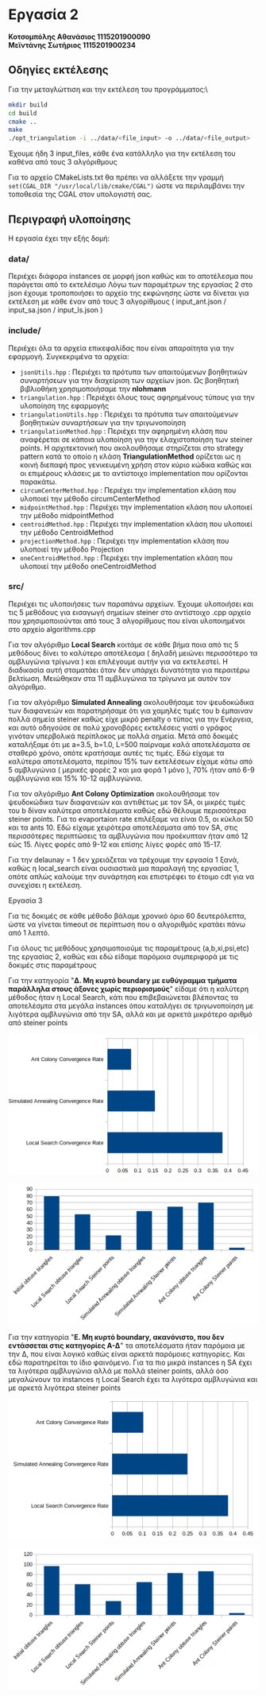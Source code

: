 # Εργασία 2 

**Κοτσομπόλης Αθανάσιος 1115201900090**\
**Μεϊντάνης Σωτήριος 1115201900234**

## Οδηγίες εκτέλεσης

Για την μεταγλώττιση και την εκτέλεση του προγράμματος:\
```bash
mkdir build
cd build
cmake ..
make
./opt_triangulation -i ../data/<file_input> -o ../data/<file_output> 
```

Έχουμε ήδη 3 input_files, κάθε ένα κατάλληλο για την εκτέλεση του καθένα από τους 3 αλγόριθμους

Για το αρχείο CMakeLists.txt θα πρέπει να αλλάξετε την γραμμή `set(CGAL_DIR "/usr/local/lib/cmake/CGAL")` ώστε να περιλαμβάνει την τοποθεσία της CGAL στον υπολογιστή σας.

## Περιγραφή υλοποίησης

Η εργασία έχει την εξής δομή:

### data/
Περιέχει διάφορα instances σε μορφή json καθώς και το αποτέλεσμα που παράγεται από το εκτελέσιμο
Λόγω των παραμέτρων της εργασίας 2 στο json έχουμε τροποποιήσει το αρχείο της εκφώνησης ώστε να δίνεται για εκτέλεση με κάθε έναν από τους 3 αλγορίθμους ( input_ant.json / input_sa.json / input_ls.json )

### include/
Περιέχει όλα τα αρχεία επικεφαλίδας που είναι απαραίτητα για την εφαρμογή. Συγκεκριμένα τα αρχεία:
- `jsonUtils.hpp` : Περιέχει τα πρότυπα των απαιτούμενων βοηθητικών συναρτήσεων για την διαχείριση των αρχείων json. Ως βοηθητική βιβλιοθήκη χρησιμοποιήσαμε την **nlohmann**
- `triangulation.hpp` : Περιέχει όλους τους αφηρημένους τύπους για την υλοποίηση της εφαρμογής
- `triangulationUtils.hpp` : Περιέχει τα πρότυπα των απαιτούμενων βοηθητικών συναρτήσεων για την τριγωνοποίηση
- `triangulationMethod.hpp` : Περιέχει την αφηρημένη κλάση που αναφέρεται σε κάποια υλοποίηση για την ελαχιστοποίηση των steiner points. Η αρχιτεκτονική που ακολουθήσαμε στηρίζεται στο strategy pattern κατά το οποίο η κλάση **TriangulationMethod** ορίζεται ως η κοινή διεπαφή προς γενικευμένη χρήση στον κύριο κώδικα καθώς και οι επιμέρους κλάσεις με το αντίστοιχο implementation που ορίζονται παρακάτω.
- `circumCenterMethod.hpp` : Περιέχει την implementation κλάση που υλοποιεί την μέθοδο circumCenterMethod
- `midpointMethod.hpp` : Περιέχει την implementation κλάση που υλοποιεί την μέθοδο midpointMethod
- `centroidMethod.hpp` : Περιέχει την implementation κλάση που υλοποιεί την μέθοδο CentroidMethod
- `projectionMethod.hpp` : Περιέχει την implementation κλάση που υλοποιεί την μέθοδο Projection
- `oneCentroidMethod.hpp` : Περιέχει την implementation κλάση που υλοποιεί την μέθοδο oneCentroidMethod

### src/
Περιέχει τις υλοποιήσεις των παραπάνω αρχείων.
Έχουμε υλοποιήσει και τις 5 μεθόδους για εισαγωγή σημείων steiner στο αντίστοιχο .cpp αρχείο που χρησιμοποιούνται από τους 3 αλγορίθμους που είναι υλοποιημένοι στο αρχείο algorithms.cpp

Για τον αλγόριθμο **Local Search** κοιτάμε σε κάθε βήμα ποια από τις 5 μεθόδους δίνει το καλύτερο αποτέλεσμα ( δηλαδή μειώνει περισσότερο τα αμβλυγώνια τρίγωνα ) και επιλέγουμε αυτήν για να εκτελεστεί. Η διαδικασία αυτή σταματάει όταν δεν υπάρχει δυνατότητα για περαιτέρω βελτίωση.
Μειώθηκαν στα 11 αμβλυγώνια τα τρίγωνα με αυτόν τον αλγόριθμο.

Για τον αλγόριθμο **Simulated Annealing** ακολουθήσαμε τον ψευδοκώδικα των διαφανειών και παρατηρήσαμε ότι για χαμηλές τιμές του b έμπαιναν πολλά σημεία steiner καθώς είχε μικρό penalty ο τύπος για την Ενέργεια, και αυτό οδηγούσε σε πολύ χρονοβόρες εκτελέσεις γιατί ο γράφος γινόταν υπερβολικά περίπλοκος με πολλά σημεία. Μετά από δοκιμές καταλήξαμε ότι με a=3.5, b=1.0, L=500 παίρναμε καλά αποτελέσματα σε σταθερό χρόνο, οπότε κρατήσαμε αυτές τις τιμές.
Εδώ είχαμε τα καλύτερα αποτελέσματα, περίπου 15% των εκτελέσεων είχαμε κάτω από 5 αμβλυγώνια ( μερικές φορές 2 και μια φορά 1 μόνο ), 70% ήταν από 6-9 αμβλυγώνια και 15% 10-12 αμβλυγώνια.

Για τον αλγόριθμο **Ant Colony Optimization** ακολουθήσαμε τον ψευδοκώδικα των διαφανειών και αντιθέτως με τον SA, οι μικρές τιμές του b δίναν καλύτερα αποτελέσματα καθώς εδώ θέλουμε περισσότερα steiner points.
Για το evaportaion rate επιλέξαμε να είναι 0.5, οι κύκλοι 50 και τα ants 10.
Εδώ είχαμε χειρότερα αποτελέσματα από τον SA, στις περισσότερες περιπτώσεις τα αμβλυγώνια που προέκυπταν ήταν από 12 εώς 15. Λίγες φορές από 9-12 και επίσης λίγες φορές από 15-17.

Για την delaunay = 1 δεν χρειάζεται να τρέχουμε την εργασία 1 ξανά, καθώς η local_search είναι ουσιαστικά μια παραλαγή της εργασίας 1, οπότε απλώς καλούμε την συνάρτηση και επιστρέφει το έτοιμο cdt για να συνεχίσει η εκτέλεση. 

Εργασία 3

Για τις δοκιμές σε κάθε μέθοδο βάλαμε χρονικό όριο 60 δευτερόλεπτα, ώστε να γίνεται timeout σε περίπτωση που ο αλγοριθμός κρατάει πάνω από 1 λεπτό.

Για όλους τις μεθόδους χρησιμοποιούμε τις παραμέτρους (a,b,xi,psi,etc) της εργασίας 2, καθώς και εδώ είδαμε παρόμοια συμπεριφορά με τις δοκιμές στις παραμέτρους



Για την κατηγορία "**Δ. Μη κυρτό boundary με ευθύγραμμα τμήματα παράλληλα στους άξονες χωρίς
περιορισμούς**" είδαμε ότι η καλύτερη μέθοδος ήταν η Local Search, κάτι που επιβεβαιώνεται βλέποντας τα αποτελέσμτα στα μεγάλα instances όπου καταλήγει σε τριγωνοποίηση με λιγότερα αμβλυγώνια από την SA, αλλά και με αρκετά μικρότερο αριθμό από steiner points 


![alt text](Non_Convex_Parallel.png)

![alt text](Non_Convex_Parallel_fix.png)

Για την κατηγορία "**Ε. Μη κυρτό boundary, ακανόνιστο, που δεν εντάσσεται στις κατηγορίες Α-Δ**" τα αποτελέσματα ήταν παρόμοια με την Δ, που είναι λογικό καθώς είναι αρκετά παρόμοιες κατηγορίες. Και εδώ παρατηρείται το ίδιο φαινόμενο. Για τα πιο μικρά instances η SA έχει τα λιγότερα αμβλυγώνια αλλά με πολλά steiner points, αλλά όσο μεγαλώνουν τα instances η Local Search έχει τα λιγότερα αμβλυγώνια και με αρκετά λιγότερα steiner points

![alt text](Non_Convex_Irregular.png)

![alt text](Non_Convex_Irregular2.png)